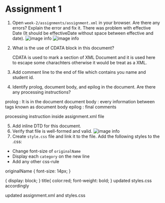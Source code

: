 # Assignment 1

1. Open `week-2/assignments/assignment.xml` in your browser. Are there any errors? Explain the error and fix it.
    There was problem with effective Date (It should be effectiveDate without space between effective and date).
    ![image info](../week-2/2.png)
    ![image info](../week-2/1.png)
2. What is the use of CDATA block in this document?


    CDATA is used to mark a section of XML Document and it is used here to escape some charachters otherwise it would be treat as a XML.
3. Add comment line to the end of file which contains you name and student id.
4. Identify prolog, document body, and epilog in the document. Are there any processing instructions?

  prolog : It is in the document
  document body : every information between tags known as document body
  epilog : final comments
  
  processing instruction inside assignment.xml file
  

5. Add inline DTD for this document.
6. Verify that file is well-formed and valid.
    ![image info](../week-2/1.png)
7. Create `style.css` file and link it to the file. Add the following styles to the .css:

- Change font-size of `originalName`
- Display each `category` on the new line
- Add any other css-rule

originalName { font-size: 14px; }

{ display: block; }
title{ color:red; font-weight: bold; } updated styles.css accordingly

updated assignment.xml and styles.css
